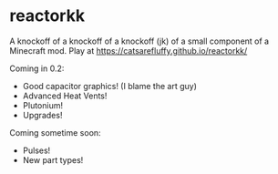 # reactorkk
A knockoff of a knockoff of a knockoff (jk) of a small component of a Minecraft mod. Play at https://catsarefluffy.github.io/reactorkk/

Coming in 0.2:
* Good capacitor graphics! (I blame the art guy)
* Advanced Heat Vents!
* Plutonium!
* Upgrades!

Coming sometime soon:
* Pulses!
* New part types!
